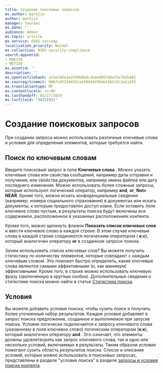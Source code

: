 ```yaml
---
title: Создание поисковых запросов
ms.author: markjjo
author: markjjo
manager: laurawi
ms.date: ''
audience: Admin
ms.topic: article
ms.service: O365-seccomp
localization_priority: Normal
ms.collection: M365-security-compliance
search.appverid:
- MOE150
- MET150
ms.assetid: ''
description: ''
ms.openlocfilehash: a33ecb6e1a2549b6bdc3bde9897b8a75e742b482
ms.sourcegitcommit: 9d67cb52544321a430343d39eb336112c1a11d35
ms.translationtype: MT
ms.contentlocale: ru-RU
ms.lasthandoff: 05/17/2019
ms.locfileid: "34151931"
---
```

# <a name="build-search-queries"></a>Создание поисковых запросов

При создании запроса можно использовать различные ключевые слова и условия для определения элементов, которые требуется найти.

## <a name="keyword-searches"></a>Поиск по ключевым словам

Введите поисковый запрос в поле **Ключевые слова** . Можно указать ключевые слова или свойства сообщений, например даты отправки и получения, или свойства документов, например имена файлов или дату последнего изменения. Можно использовать более сложные запросы, которые используют логический оператор, например **and**, **or**, **Not**и **NEAR**. Кроме того, можно искать конфиденциальные сведения (например, номера социального страхования) в документах или искать документы, к которым предоставлен доступ извне. Если оставить поле ключевое слово пустым, в результаты поиска будут включены все содержимое, расположенное в указанных расположениях контента.
    
Кроме того, можно щелкнуть флажок **Показать список ключевых слов** и ввести ключевое слово в каждой строке. В этом случае ключевые слова в каждой строке соединяются логическим оператором ( **к:с**), который аналогичен оператору **or** в созданном запросе поиска. 
    
Зачем использовать список ключевых слов? Вы можете получить статистику по количеству элементов, которые совпадают с каждым ключевым словом. Это поможет быстро определить, какие ключевые слова являются самыми эффективными (и, как минимум) эффективными. Кроме того, в строке можно использовать ключевую фразу (заключенную в круглые скобки). Дополнительные сведения о статистике поиска можно найти в статье [Статистика поиска](search-statistics.md).

## <a name="conditions"></a>Условия
    
Вы можете добавить условия поиска, чтобы сузить поиск и получить более уточненный набор результатов. Каждое условие добавляет в запрос поиска предложение, созданное и выполняемое при запуске поиска. Условие логически подключается к запросу ключевого слова (указанному в поле ключевое слово) логическим оператором (**к:к**), который аналогичен оператору **and** . Это означает, что элементы должны удовлетворять как запрос ключевого слова, так и одно или несколько условий, включаемых в результаты. Таким образом условия помогают сузить область результатов поиска. Список и описание условий, которые можно использовать в поисковых запросах, представлены в разделе "условия поиска" в разделе [запросы и условия поиска контента](../keyword-queries-and-search-conditions.md#search-conditions).


